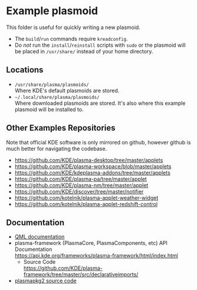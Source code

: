 # Example plasmoid

This folder is useful for quickly writing a new plasmoid.

* The `build`/`run` commands require `kreadconfig`.
* Do *not* run the `install`/`reinstall` scripts with `sudo` or the plasmoid will be placed in `/usr/share/` instead of your home directory.

## Locations

* `/usr/share/plasma/plasmoids/`  
  Where KDE's default plasmoids are stored.
* `~/.local/share/plasma/plasmoids/`  
  Where downloaded plasmoids are stored. It's also where this example plasmoid will be installed to.

## Other Examples Repositories

Note that official KDE software is only mirrored on github, however github is much better for navigating the codebase.

* https://github.com/KDE/plasma-desktop/tree/master/applets
* https://github.com/KDE/plasma-workspace/blob/master/applets
* https://github.com/KDE/kdeplasma-addons/tree/master/applets
* https://github.com/KDE/plasma-pa/tree/master/applet
* https://github.com/KDE/plasma-nm/tree/master/applet
* https://github.com/KDE/discover/tree/master/notifier
* https://github.com/kotelnik/plasma-applet-weather-widget
* https://github.com/kotelnik/plasma-applet-redshift-control


## Documentation

* [QML documentation](http://doc.qt.io/qt-5/qtqml-syntax-basics.html)
* plasma-framework (PlasmaCore, PlasmaComponents, etc) API Documentation  
	https://api.kde.org/frameworks/plasma-framework/html/index.html
	* Source Code  
		https://github.com/KDE/plasma-framework/tree/master/src/declarativeimports/
* [plasmapkg2 source code](https://github.com/KDE/plasma-framework/blob/master/src/plasmapkg/plasmapkg.cpp)
